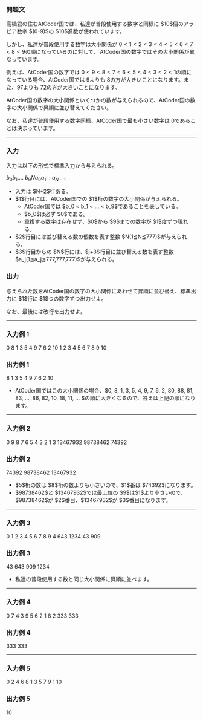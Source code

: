 
<div>

<div>

### **問題文**

<section>
高橋君の住むAtCoder国では、私達が普段使用する数字と同様に $10$個のアラビア数字 $(0-9)$の $10$進数が使われています。

しかし、私達が普段使用する数字は大小関係が $0<1<2<3<4<5<6<7<8<9$の順になっているのに対して、
AtCoder国の数字ではその大小関係が異なっています。

例えば、AtCoder国の数字では $0<9<8<7<6<5<4<3<2<1$の順になっている場合、AtCoder国では $9$よりも $8$の方が大きいことになります。また、$97$よりも $72$の方が大きいことになります。



AtCoder国の数字の大小関係といくつかの数が与えられるので、AtCoder国の数字の大小関係で昇順に並び替えてください。

なお、私達が普段使用する数字同様、AtCoder国で最も小さい数字は $0$であることは決まっています。

</section>

</div>

---

<div>

<div>

### **入力**

<section>
入力は以下の形式で標準入力から与えられる。


<div>

$b_0$$b_1$‥‥ $b_9$$N$$a_0$$a_1$:
:
$a_{N-1}$
</div>

<ul>

<li>
入力は $N+2$行ある。
</li>

<li>
$1$行目には、AtCoder国での $1$桁の数字の大小関係が与えられる。
		
<ul>

<li>
AtCoder国では $b_0 < b_1 < ... < b_9$であることを表している。
</li>

<li>
$b_0$は必ず $0$である。
</li>

<li>
重複する数字は存在せず、$0$から $9$までの数字が $1$度ずつ現れる。
</li>

</ul>

</li>

<li>
$2$行目には並び替える数の個数を表す整数 $N(1≦N≦777)$が与えられる。
</li>

<li>
$3$行目からの $N$行には、$j+3$行目に並び替える数を表す整数 $a_j(1≦a_j≦777,777,777)$が与えられる。
</li>

</ul>

</section>

</div>

<div>

### **出力**

<section>
与えられた数をAtCoder国の数字の大小関係にあわせて昇順に並び替え、標準出力に $1$行に $1$つの数字ずつ出力せよ。

なお、最後には改行を出力せよ。

</section>

</div>

</div>

---

<div>

### **入力例 1**

<section>

<div>

0 8 1 3 5 4 9 7 6 2
10
1
2
3
4
5
6
7
8
9
10

</div>

</section>

</div>

<div>

### **出力例 1**

<section>

<div>

8
1
3
5
4
9
7
6
2
10

</div>

<ul>

<li>
AtCoder国ではこの大小関係の場合、$0, 8, 1, 3, 5, 4, 9, 7, 6, 2, 80, 88, 81, 83, ..., 86, 82, 10, 18, 11, ... $の順に大きくなるので、答えは上記の順になります。
</li>

</ul>

</section>

</div>

---

<div>

### **入力例 2**

<section>

<div>

0 9 8 7 6 5 4 3 2 1
3
13467932
98738462
74392

</div>

</section>

</div>

<div>

### **出力例 2**

<section>

<div>

74392
98738462
13467932

</div>

<ul>

<li>
$5$桁の数は $8$桁の数よりも小さいので、$1$番は $74392$になります。
</li>

<li>
$98738462$と $13467932$では最上位の $9$は$1$より小さいので、$98738462$が $2$番目、$13467932$が $3$番目になります。
</li>

</ul>

</section>

</div>

---

<div>

### **入力例 3**

<section>

<div>

0 1 2 3 4 5 6 7 8 9
4
643
1234
43
909

</div>

</section>

</div>

<div>

### **出力例 3**

<section>

<div>

43
643
909
1234

</div>

<ul>

<li>
私達の普段使用する数と同じ大小関係に昇順に並べます。
</li>

</ul>

</section>

</div>

---

<div>

### **入力例 4**

<section>

<div>

0 7 4 3 9 5 6 2 1 8
2
333
333

</div>

</section>

</div>

<div>

### **出力例 4**

<section>

<div>

333
333

</div>

</section>

</div>

---

<div>

### **入力例 5**

<section>

<div>

0 2 4 6 8 1 3 5 7 9
1
10

</div>

</section>

</div>

<div>

### **出力例 5**

<section>

<div>

10

</div>

<ul>

</ul>

</section>

</div>

</div>
